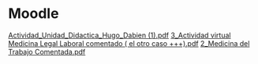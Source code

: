 # Moodle
[Actividad_Unidad_Didactica_Hugo_Dabien (1).pdf](https://github.com/ddabien/Moodle/files/10272869/Actividad_Unidad_Didactica_Hugo_Dabien.1.pdf)
[3_Actividad virtual Medicina Legal Laboral comentado ( el otro caso +++).pdf](https://github.com/ddabien/Moodle/files/10272872/3_Actividad.virtual.Medicina.Legal.Laboral.comentado.el.otro.caso.%2B%2B%2B.pdf)
[2_Medicina del Trabajo Comentada.pdf](https://github.com/ddabien/Moodle/files/10272873/2_Medicina.del.Trabajo.Comentada.pdf)
